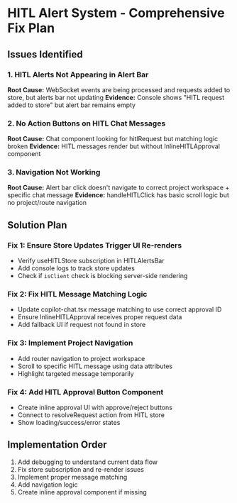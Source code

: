 # HITL Alert System - Comprehensive Fix Plan

## Issues Identified

### 1. HITL Alerts Not Appearing in Alert Bar
**Root Cause:** WebSocket events are being processed and requests added to store, but alerts bar not updating
**Evidence:** Console shows "HITL request added to store" but alert bar remains empty

### 2. No Action Buttons on HITL Chat Messages  
**Root Cause:** Chat component looking for hitlRequest but matching logic broken
**Evidence:** HITL messages render but without InlineHITLApproval component

### 3. Navigation Not Working
**Root Cause:** Alert bar click doesn't navigate to correct project workspace + specific chat message
**Evidence:** handleHITLClick has basic scroll logic but no project/route navigation

## Solution Plan

### Fix 1: Ensure Store Updates Trigger UI Re-renders
- Verify useHITLStore subscription in HITLAlertsBar
- Add console logs to track store updates
- Check if `isClient` check is blocking server-side rendering

### Fix 2: Fix HITL Message Matching Logic
- Update copilot-chat.tsx message matching to use correct approval ID
- Ensure InlineHITLApproval receives proper request data
- Add fallback UI if request not found in store

### Fix 3: Implement Project Navigation
- Add router navigation to project workspace
- Scroll to specific HITL message using data attributes
- Highlight targeted message temporarily

### Fix 4: Add HITL Approval Button Component
- Create inline approval UI with approve/reject buttons
- Connect to resolveRequest action from HITL store
- Show loading/success/error states

## Implementation Order

1. Add debugging to understand current data flow
2. Fix store subscription and re-render issues
3. Implement proper message matching
4. Add navigation logic
5. Create inline approval component if missing
